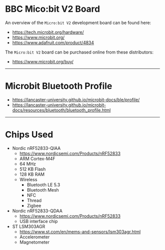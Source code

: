 # BBC Mico:bit V2 Board

An overview of the `Micro:bit V2` development board can be found here:

* https://tech.microbit.org/hardware/
* https://www.microbit.org/
* https://www.adafruit.com/product/4834

The `Micro:bit V2` board can be purchased online from these distributors:

* https://www.microbit.org/buy/

---

# Microbit Bluetooth Profile

* https://lancaster-university.github.io/microbit-docs/ble/profile/
* https://lancaster-university.github.io/microbit-docs/resources/bluetooth/bluetooth_profile.html

---

# Chips Used

* Nordic nRF52833-QIAA
  * https://www.nordicsemi.com/Products/nRF52833
  * ARM Cortex-M4F
  * 64 MHz
  * 512 KB Flash
  * 128 KB RAM
  * Wireless
      * Bluetooth LE 5.3
      * Bluetooth Mesh
      * NFC
      * Thread
      * Zigbee
* Nordic nRF52833-QDAA
  * https://www.nordicsemi.com/Products/nRF52833
  * USB interface chip
* ST LSM303AGR
  * https://www.st.com/en/mems-and-sensors/lsm303agr.html
  * Accelerometer
  * Magnetometer
